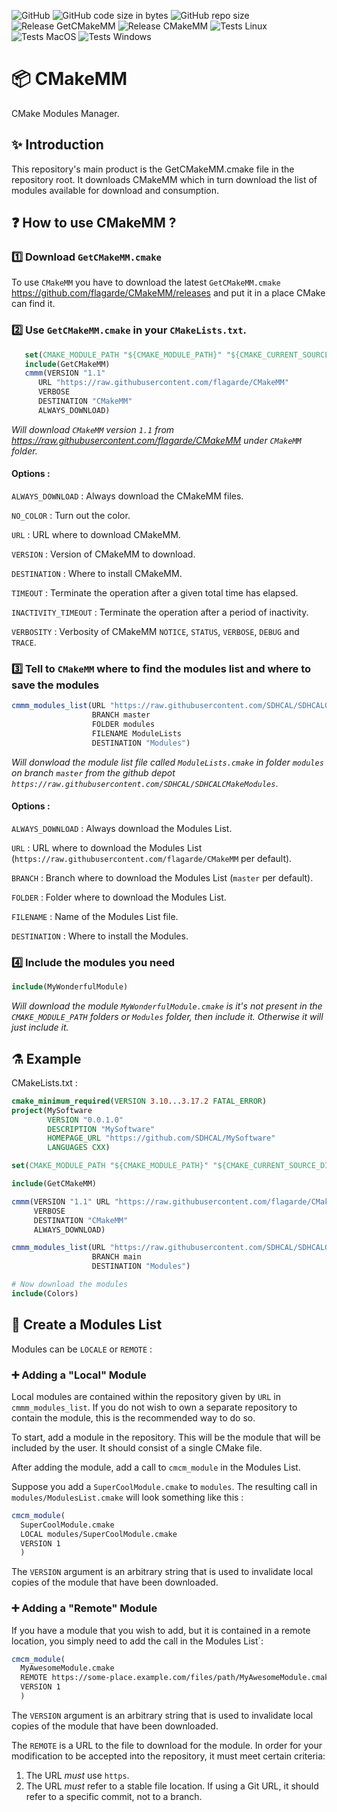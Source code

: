![GitHub](https://img.shields.io/github/license/flagarde/CMakeMM) ![GitHub code size in bytes](https://img.shields.io/github/languages/code-size/flagarde/CMakeMM) ![GitHub repo size](https://img.shields.io/github/repo-size/flagarde/CMakeMM) ![Release GetCMakeMM](https://github.com/flagarde/CMakeMM/workflows/Release%20GetCMakeMM/badge.svg) ![Release CMakeMM](https://github.com/flagarde/CMakeMM/workflows/Release%20CMakeMM/badge.svg) ![Tests Linux](https://github.com/flagarde/CMakeMM/workflows/Tests%20Linux/badge.svg) ![Tests MacOS](https://github.com/flagarde/CMakeMM/workflows/Tests%20MacOS/badge.svg) ![Tests Windows](https://github.com/flagarde/CMakeMM/workflows/Tests%20Windows/badge.svg) 
# 📦 CMakeMM #

CMake Modules Manager.

## ✨ Introduction
This repository's main product is the GetCMakeMM.cmake file in the repository root. It downloads CMakeMM which in turn download the list of modules available for download and consumption.

## ❓ How to use CMakeMM ?

### 1️⃣ Download `GetCMakeMM.cmake`
To use `CMakeMM` you have to download the latest `GetCMakeMM.cmake` https://github.com/flagarde/CMakeMM/releases and put it in a place CMake can find it.
### 2️⃣ Use `GetCMakeMM.cmake` in your `CMakeLists.txt`.
 ```cmake
	set(CMAKE_MODULE_PATH "${CMAKE_MODULE_PATH}" "${CMAKE_CURRENT_SOURCE_DIR}/cmake")
	include(GetCMakeMM)
	cmmm(VERSION "1.1" 
       URL "https://raw.githubusercontent.com/flagarde/CMakeMM" 
       VERBOSE 
       DESTINATION "CMakeMM" 
       ALWAYS_DOWNLOAD)
 ```
 *Will download `CMakeMM` version `1.1` from https://raw.githubusercontent.com/flagarde/CMakeMM under `CMakeMM` folder.*
 
 #### Options :
 `ALWAYS_DOWNLOAD` : Always download the CMakeMM files.
 
 `NO_COLOR` : Turn out the color.
 
 `URL` : URL where to download CMakeMM.
 
 `VERSION` : Version of CMakeMM to download.
 
 `DESTINATION` : Where to install CMakeMM.
 
 `TIMEOUT` : Terminate the operation after a given total time has elapsed.
 
 `INACTIVITY_TIMEOUT` : Terminate the operation after a period of inactivity.
 
 `VERBOSITY` : Verbosity of CMakeMM `NOTICE`, `STATUS`, `VERBOSE`, `DEBUG` and `TRACE`.
 
 ### 3️⃣ Tell to `CMakeMM` where to find the modules list and where to save the modules
 ```cmake
 cmmm_modules_list(URL "https://raw.githubusercontent.com/SDHCAL/SDHCALCMakeModules" 
                   BRANCH master
                   FOLDER modules
                   FILENAME ModuleLists
                   DESTINATION "Modules")
 ```
 *Will donwload the module list file called `ModuleLists.cmake` in folder `modules` on branch `master` from the github depot `https://raw.githubusercontent.com/SDHCAL/SDHCALCMakeModules`*. 
 
 #### Options :
 `ALWAYS_DOWNLOAD` : Always download the Modules List.
 
 `URL` : URL where to download the Modules List (`https://raw.githubusercontent.com/flagarde/CMakeMM` per default).
 
 `BRANCH` : Branch where to download the Modules List (`master` per default).
 
 `FOLDER` : Folder where to download the Modules List.
 
 `FILENAME` : Name of the Modules List file.
 
 `DESTINATION` : Where to install the Modules.
 
 ### 4️⃣ Include the modules you need
  ```cmake
  include(MyWonderfulModule)
  ```
*Will download the module `MyWonderfulModule.cmake` is it's not present in the `CMAKE_MODULE_PATH` folders or `Modules` folder, then include it. Otherwise it will just include it.*
  
## ⚗  Example
CMakeLists.txt :
```cmake
cmake_minimum_required(VERSION 3.10...3.17.2 FATAL_ERROR)
project(MySoftware 
        VERSION "0.0.1.0" 
        DESCRIPTION "MySoftware" 
        HOMEPAGE_URL "https://github.com/SDHCAL/MySoftware"
        LANGUAGES CXX)

set(CMAKE_MODULE_PATH "${CMAKE_MODULE_PATH}" "${CMAKE_CURRENT_SOURCE_DIR}/cmake")

include(GetCMakeMM)

cmmm(VERSION "1.1" URL "https://raw.githubusercontent.com/flagarde/CMakeMM" 
     VERBOSE 
     DESTINATION "CMakeMM" 
     ALWAYS_DOWNLOAD)

cmmm_modules_list(URL "https://raw.githubusercontent.com/SDHCAL/SDHCALCMakeModules" 
                  BRANCH main
                  DESTINATION "Modules")

# Now download the modules
include(Colors)
```
## 📝 Create a Modules List

Modules can be `LOCALE` or `REMOTE` :

### ➕ Adding a "Local" Module

Local modules are contained within the repository given by `URL` in `cmmm_modules_list`. If you do not wish to own a separate repository to contain the module, this is the recommended way to do so.

To start, add a module in the repository. This will be the module that will be included by the user. It should consist of a single CMake file.

After adding the module, add a call to `cmcm_module` in the Modules List.

Suppose you add a `SuperCoolModule.cmake` to `modules`. The resulting call in `modules/ModulesList.cmake` will look something like this :

```cmake
cmcm_module(
  SuperCoolModule.cmake
  LOCAL modules/SuperCoolModule.cmake
  VERSION 1
  )
```

The `VERSION` argument is an arbitrary string that is used to invalidate local copies of the module that have been downloaded.

### ➕ Adding a "Remote" Module

If you have a module that you wish to add, but it is contained in a remote location, you simply need to add the call in the Modules List`:

```cmake
cmcm_module(
  MyAwesomeModule.cmake
  REMOTE https://some-place.example.com/files/path/MyAwesomeModule.cmake
  VERSION 1
  )
```

The `VERSION` argument is an arbitrary string that is used to invalidate local copies of the module that have been downloaded.

The `REMOTE` is a URL to the file to download for the module. In order for your modification to be accepted into the repository, it must meet certain criteria:

1. The URL *must* use `https`.
2. The URL *must* refer to a stable file location. If using a Git URL, it should refer to a specific commit, not to a branch.
